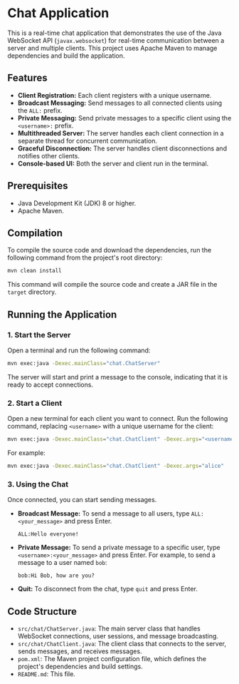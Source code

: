 # Chat Application

This is a real-time chat application that demonstrates the use of the Java WebSocket API (`javax.websocket`) for real-time communication between a server and multiple clients. This project uses Apache Maven to manage dependencies and build the application.

## Features

-   **Client Registration:** Each client registers with a unique username.
-   **Broadcast Messaging:** Send messages to all connected clients using the `ALL:` prefix.
-   **Private Messaging:** Send private messages to a specific client using the `<username>:` prefix.
-   **Multithreaded Server:** The server handles each client connection in a separate thread for concurrent communication.
-   **Graceful Disconnection:** The server handles client disconnections and notifies other clients.
-   **Console-based UI:** Both the server and client run in the terminal.

## Prerequisites

-   Java Development Kit (JDK) 8 or higher.
-   Apache Maven.

## Compilation

To compile the source code and download the dependencies, run the following command from the project's root directory:

```bash
mvn clean install
```

This command will compile the source code and create a JAR file in the `target` directory.

## Running the Application

### 1. Start the Server

Open a terminal and run the following command:

```bash
mvn exec:java -Dexec.mainClass="chat.ChatServer"
```

The server will start and print a message to the console, indicating that it is ready to accept connections.

### 2. Start a Client

Open a new terminal for each client you want to connect. Run the following command, replacing `<username>` with a unique username for the client:

```bash
mvn exec:java -Dexec.mainClass="chat.ChatClient" -Dexec.args="<username>"
```

For example:

```bash
mvn exec:java -Dexec.mainClass="chat.ChatClient" -Dexec.args="alice"
```

### 3. Using the Chat

Once connected, you can start sending messages.

-   **Broadcast Message:** To send a message to all users, type `ALL:<your_message>` and press Enter.

    ```
    ALL:Hello everyone!
    ```

-   **Private Message:** To send a private message to a specific user, type `<username>:<your_message>` and press Enter. For example, to send a message to a user named `bob`:

    ```
    bob:Hi Bob, how are you?
    ```

-   **Quit:** To disconnect from the chat, type `quit` and press Enter.

## Code Structure

-   `src/chat/ChatServer.java`: The main server class that handles WebSocket connections, user sessions, and message broadcasting.
-   `src/chat/ChatClient.java`: The client class that connects to the server, sends messages, and receives messages.
-   `pom.xml`: The Maven project configuration file, which defines the project's dependencies and build settings.
-   `README.md`: This file.